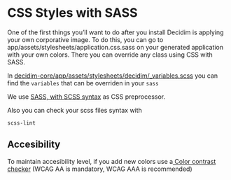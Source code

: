 # CSS Styles with SASS

One of the first things you’ll want to do after you install Decidim is applying your own corporative image. To do this, you can go to app/assets/stylesheets/application.css.sass on your generated application with your own colors. There you can override any class using CSS with SASS.

In [decidim-core/app/assets/stylesheets/decidim/_variables.scss](https://github.com/decidim/decidim/blob/master/decidim-core/app/assets/stylesheets/decidim/_variables.scss) you can find the `variables` that can be overriden in your `sass`

We use [SASS, with SCSS syntax](http://sass-lang.com/guide) as CSS preprocessor.

Also you can check your scss files syntax with

```
scss-lint
```

## **Accesibility**

To maintain accesibility level, if you add new colors use a[ Color contrast checker](http://webaim.org/resources/contrastchecker/) (WCAG AA is mandatory, WCAG AAA is recommended)
